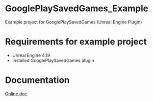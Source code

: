 # GooglePlaySavedGames_Example
Example project for GooglePlaySavedGames (Unreal Engine Plugin)

# Requirements for example project
- Unreal Engine 4.19
- Installed GooglePlaySavedGames plugin

# Documentation
[Online doc](https://docs.google.com/document/d/1vlcTHFCCsYb4sncNztUDmH7O0YmctYV5njMU-x8d70w)
